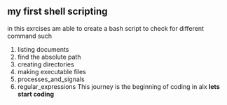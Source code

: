 ## my first shell scripting
in this exrcises am able to create a bash script to check for different command such
1. listing documents 
2. find the absolute path
3. creating directories 
4. making executable files
5. processes_and_signals
6. regular_expressions
This journey is the beginning of coding in alx **lets start coding**
